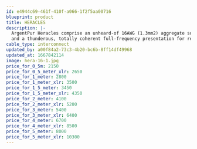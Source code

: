 ```yaml
---
id: e4944c69-461f-410f-a066-1f2f5aa00716
blueprint: product
title: HERACLES
description: |-
  ArgentPur Heracles comprise an unheard-of 16AWG (1.3mm2) aggregate solid Ag construction, providing unmatched top octave air, clarity,
  and a thunderous, totally coherent full-frequency presentation for reference level systems.
cable_type: interconnect
updated_by: a00f84a2-73c3-4b20-bc6b-8ff14df49968
updated_at: 1667842114
image: hera-16-1.jpg
price_for_0_5m: 2150
price_for_0_5_meter_xlr: 2650
price_for_1_meter: 2800
price_for_1_meter_xlr: 3500
price_for_1_5_meter: 3450
price_for_1_5_meter_xlr: 4350
price_for_2_meter: 4100
price_for_2_meter_xlr: 5200
price_for_3_meter: 5400
price_for_3_meter_xlr: 6400
price_for_4_meter: 6700
price_for_4_meter_xlr: 8500
price_for_5_meter: 8000
price_for_5_meter_xlr: 10300
---
```


